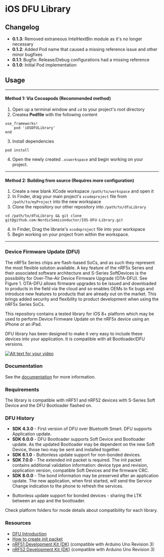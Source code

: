 # iOS DFU Library
## Changelog

  - **0.1.3**: Removed extraneous IntelHextBin module as it's no longer necessary
  - **0.1.2**: Added Pod name that caused a missing reference issue and other minor bugfixes
  - **0.1.1**: Bugfix: Release/Debug configurations had a missing reference
  - **0.1.0**: Initial Pod implementation
## Usage
---
#### Method 1: Via Cocoapods (Recommended method)

  1) Open up a terminal window and `cd` to your project's root directory
  2) Createa **Podfile** with the following content

    use_frameworks!
        pod 'iOSDFULibrary'
    end

  3) Install dependencies

    pod install

  4) Open the newly created `.xcworkspace` and begin working on your project.
---
#### Method 2: Building from source (Requires more configuration)
  1) Create a new blank XCode workspace `/path/to/workspace` and open it
  2) In Finder, drag your main project's `xcodeproject` file from `/path/to/myProject` into the new workspace
  3) Clone the repository our other repository into `/path/to/dfuLibrary`
  
    cd /path/to/dfuLibrary && git clone git@github.com:NordicSemiconductor/IOS-DFU-Library.git
 
  4) In Finder, Drag the librarie's `xcodeproject` file into your workspace
  5) Begin working on your project from within the workspace.

---

### Device Firmware Update (DFU)

The nRF5x Series chips are flash-based SoCs, and as such they represent the most flexible solution available. A key feature of the nRF5x Series and their associated software architecture
and S-Series SoftDevices is the possibility for Over-The-Air Device Firmware Upgrade (OTA-DFU). See Figure 1. OTA-DFU allows firmware upgrades to be issued and downloaded to products 
in the field via the cloud and so enables OEMs to fix bugs and introduce new features to products that are already out on the market. 
This brings added security and flexibility to product development when using the nRF5x Series SoCs.

This repository contains a tested library for iOS 8+ platform which may be used to perform Device Firmware Update on the nRF5x device using an iPhone or an iPad.

DFU library has been designed to make it very easy to include these devices into your application. It is compatible with all Bootloader/DFU versions.

[![Alt text for your video](http://img.youtube.com/vi/LdY2m_bZTgE/0.jpg)](http://youtu.be/LdY2m_bZTgE)

### Documentation

See the [documentation](documentation) for more information.

### Requirements

The library is compatible with nRF51 and nRF52 devices with S-Series Soft Device and the DFU Bootloader flashed on. 

### DFU History

* **SDK 4.3.0** - First version of DFU over Bluetooth Smart. DFU supports Application update.
* **SDK 6.0.0** - DFU Bootloader supports Soft Device and Bootloader update. As the updated Bootloader may be dependent on the new Soft Device, those two may be sent and installed together.
* **SDK 6.1.0** - Buttonless update support for non-bonded devices.
* **SDK 7.0.0** - The extended init packet is required. The init packet contains additional validation information: device type and revision, application version, compatible Soft Devices and the firmware CRC.
* **SDK 8.0.0** - The bond information may be preserved after an application update. The new application, when first started, will send the Service Change indication to the phone to refresh the services.
- Buttonless update support for bonded devices - sharing the LTK between an app and the bootloader.

Check platform folders for mode details about compatibility for each library.

### Resources

- [DFU Introduction](http://infocenter.nordicsemi.com/topic/com.nordic.infocenter.sdk5.v11.0.0/examples_ble_dfu.html?cp=4_0_0_4_2_1 "BLE Bootloader/DFU")
- [How to create init packet](https://github.com/NordicSemiconductor/nRF-Master-Control-Panel/tree/master/init%20packet%20handling "Init packet handling")
- [nRF51 Development Kit (DK)](http://www.nordicsemi.com/eng/Products/nRF51-DK "nRF51 DK") (compatible with Arduino Uno Revision 3)
- [nRF52 Development Kit (DK)](http://www.nordicsemi.com/eng/Products/Bluetooth-Smart-Bluetooth-low-energy/nRF52-DK "nRF52 DK") (compatible with Arduino Uno Revision 3)